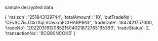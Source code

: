 sample decrypted data

{
'msisdn': '251943139744',
'totalAmount': '10',
'outTradeNo': 'CEvSC7isJ74rrXqLVUwkraECfHARP6NL',
'tradeDate': 1647421757000,
'tradeNo': '202203161208521504021872763195393',
'tradeStatus': 2,
'transactionNo': '9CG90NCOK5'
}

